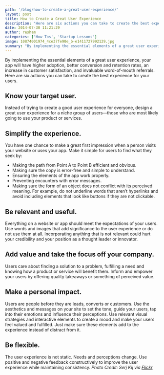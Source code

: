 ```yaml
---
path: '/blog/how-to-create-a-great-user-experience/'
layout: post
title: How to Create a Great User Experience
description: "Here are six actions you can take to create the best experience for your users - higher adoption, better conversion and retention rates, etc. Read more..."
date: 2014-07-30 11:21:29
author: resham
categories: ['How Tos', 'Startup Lessons']
image: 10874001974_4ce37fe90e_b-e1411727992129.jpg
summary: "By implementing the essential elements of a great user experience, your app will have higher adoption, better conversion and retention rates, an increase in customer satisfaction, and invaluable word-of-mouth referrals. Here are six actions you can take to create the best experience for your users."
---
```

By implementing the essential elements of a great user experience, your app will have higher adoption, better conversion and retention rates, an increase in customer satisfaction, and invaluable word-of-mouth referrals. Here are six actions you can take to create the best experience for your users.

## Know your target user.

Instead of trying to create a good user experience for everyone, design a great user experience for a niche group of users—those who are most likely going to use your product or services.

## Simplify the experience.

You have one chance to make a great first impression when a person visits your website or uses your app. Make it simple for users to find what they seek by:

*   Making the path from Point A to Point B efficient and obvious.
*   Making sure the copy is error-free and simple to understand.
*   Ensuring the elements of the app work properly.
*   Preventing encounters with error messages.
*   Making sure the form of an object does not conflict with its perceived meaning. For example, do not underline words that aren’t hyperlinks and avoid including elements that look like buttons if they are not clickable.

## Be relevant and useful.

Everything on a website or app should meet the expectations of your users. Use words and images that add significance to the user experience or do not use them at all. Incorporating anything that is not relevant could hurt your credibility and your position as a thought leader or innovator.

## Add value and take the focus off your company.

Users care about finding a solution to a problem, fulfilling a need and knowing how a product or service will benefit them. Inform and empower your users by offering quality takeaways or something of perceived value.

## Make a personal impact.

Users are people before they are leads, converts or customers. Use the aesthetics and messages on your site to set the tone, guide your users, tap into their emotions and influence their perceptions. Use relevant visual strategies and interactive elements to create a mood and make your users feel valued and fulfilled. Just make sure these elements add to the experience instead of distract from it.

## Be flexible.

The user experience is not static. Needs and perceptions change. Use positive and negative feedback constructively to improve the user experience while maintaining consistency. _Photo Credit: Serj Kij via [Flickr](https://www.flickr.com/photos/zergev/)_
